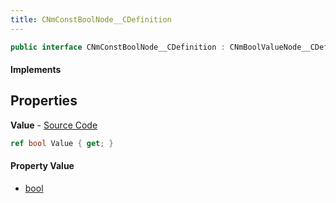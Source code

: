 ```yaml
---
title: CNmConstBoolNode__CDefinition
---
```


```csharp
public interface CNmConstBoolNode__CDefinition : CNmBoolValueNode__CDefinition, CNmValueNode__CDefinition, CNmGraphNode__CDefinition, ISchemaClass<CNmGraphNode__CDefinition>, ISchemaClass<CNmValueNode__CDefinition>, ISchemaClass<CNmBoolValueNode__CDefinition>, ISchemaClass<CNmConstBoolNode__CDefinition>, ISchemaField, ISchemaClass, INativeHandle
```

#### Implements

## Properties

**Value** - [Source Code](https://github.com/swiftly-solution/swiftlys2/blob/master/managed/src/SwiftlyS2.Generated/Schemas/Interfaces/CNmConstBoolNode__CDefinition.cs#L16)

```csharp
ref bool Value { get; }
```

#### Property Value

- [bool](https://learn.microsoft.com/dotnet/api/system.boolean)

